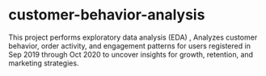 # customer-behavior-analysis
This project performs exploratory data analysis (EDA) , Analyzes customer behavior, order activity, and engagement patterns for users registered in Sep 2019 through Oct 2020 to uncover insights for growth, retention, and marketing strategies.
